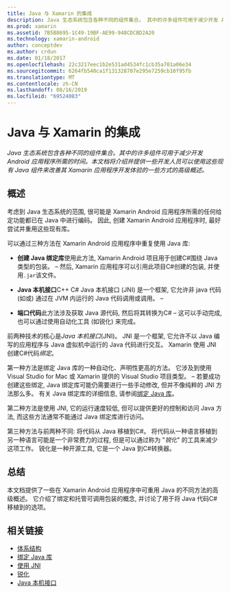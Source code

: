 ```yaml
---
title: Java 与 Xamarin 的集成
description: Java 生态系统包含各种不同的组件集合。 其中的许多组件可用于减少开发 Android 应用程序所需的时间。 本文档将介绍并提供一些开发人员可以使用这些现有 Java 组件来改善其 Xamarin 应用程序开发体验的一些方式的高级概述。
ms.prod: xamarin
ms.assetid: 7B5B8695-1C49-19BF-AE99-948CDCBD2A20
ms.technology: xamarin-android
author: conceptdev
ms.author: crdun
ms.date: 01/18/2017
ms.openlocfilehash: 22c3217eec1b2e531ad4534fc1cb35a701a06e34
ms.sourcegitcommit: 6264fb540ca1f131328707e295e7259cb10f95fb
ms.translationtype: MT
ms.contentlocale: zh-CN
ms.lasthandoff: 08/16/2019
ms.locfileid: "69524083"
---
```

# <a name="java-integration-with-xamarinandroid"></a>Java 与 Xamarin 的集成

_Java 生态系统包含各种不同的组件集合。其中的许多组件可用于减少开发 Android 应用程序所需的时间。本文档将介绍并提供一些开发人员可以使用这些现有 Java 组件来改善其 Xamarin 应用程序开发体验的一些方式的高级概述。_

## <a name="overview"></a>概述

考虑到 Java 生态系统的范围, 很可能是 Xamarin Android 应用程序所需的任何给定功能都已在 Java 中进行编码。 因此, 创建 Xamarin Android 应用程序时, 最好尝试并重用这些现有库。

可以通过三种方法在 Xamarin Android 应用程序中重复使用 Java 库: 

- **创建 Java 绑定库**使用此方法, Xamarin Android 项目用于创建C#围绕 Java 类型的包装。 &ndash; 然后, Xamarin 应用程序可以引用此项目C#创建的包装, 并使用`.jar`该文件。 

- **Java 本机接口**C++ C# Java 本机接口 (JNI) 是一个框架, 它允许非 java 代码 (如或) 通过在 JVM 内运行的 Java 代码调用或调用。 &ndash; 

- **端口代码**此方法涉及获取 Java 源代码, 然后将其转换为C# &ndash; 这可以手动完成, 也可以通过使用自动化工具 (如锐化) 来完成。 

前两种技术的核心是*Java 本机接口*(JNI)。 JNI 是一个框架, 它允许不以 Java 编写的应用程序与 Java 虚拟机中运行的 Java 代码进行交互。 Xamarin 使用 JNI 创建C#代码*绑定*。 

第一种方法是绑定 Java 库的一种自动化、声明性更高的方法。 它涉及到使用 Visual Studio for Mac 或 Xamarin 提供的 Visual Studio 项目类型。 &ndash; 若要成功创建这些绑定, Java 绑定库可能仍需要进行一些手动修改, 但并不像纯粹的 JNI 方法那么多。 有关 Java 绑定库的详细信息, 请参阅[绑定 Java 库](~/android/platform/binding-java-library/index.md)。 

第二种方法是使用 JNI, 它的运行速度较低, 但可以提供更好的控制和访问 Java 方法, 而这些方法通常不能通过 Java 绑定库进行访问。 

第三种方法与前两种不同: 将代码从 Java 移植到C#。 将代码从一种语言移植到另一种语言可能是一个非常费力的过程, 但是可以通过称为 "*锐化*" 的工具来减少这项工作。 锐化是一种开源工具, 它是一个 Java 到C#转换器。 



## <a name="summary"></a>总结

本文档提供了一些在 Xamarin Android 应用程序中可重用 Java 的不同方法的高级概述。 它介绍了绑定和托管可调用包装的概念, 并讨论了用于将 Java 代码C#移植到的选项。 


## <a name="related-links"></a>相关链接

- [体系结构](~/android/internals/architecture.md)
- [绑定 Java 库](~/android/platform/binding-java-library/index.md)
- [使用 JNI](~/android/platform/java-integration/working-with-jni.md)
- [锐化](https://github.com/slluis/sharpen)
- [Java 本机接口](http://docs.oracle.com/javase/7/docs/technotes~/jni/index.html)
